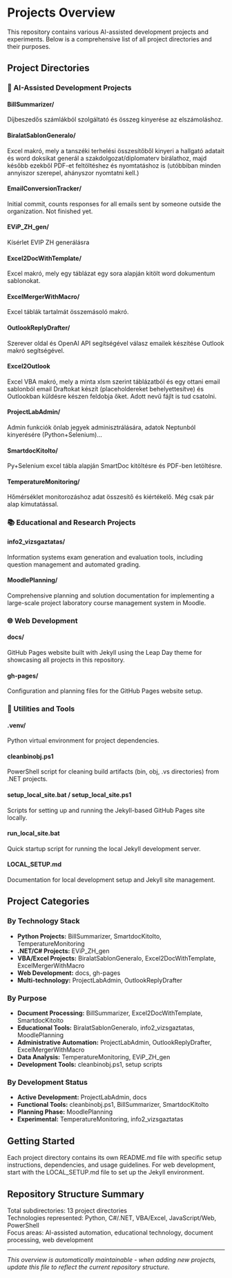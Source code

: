 # Projects Overview

This repository contains various AI-assisted development projects and experiments. Below is a comprehensive list of all project directories and their purposes.

## Project Directories

### 🤖 AI-Assisted Development Projects

#### **BillSummarizer/**
Díjbeszedős számlákból szolgáltató és összeg kinyerése az elszámoláshoz.

#### **BiralatSablonGeneralo/**
Excel makró, mely a tanszéki terhelési összesítőből kinyeri a hallgató adatait és word doksikat generál a szakdolgozat/diplomaterv bírálathoz, majd később ezekből PDF-et feltöltéshez és nyomtatáshoz is (utóbbiban minden annyiszor szerepel, ahányszor nyomtatni kell.)

#### **EmailConversionTracker/**

Initial commit, counts responses for all emails sent by someone outside the organization.
Not finished yet.

#### **EViP_ZH_gen/**
Kísérlet EVIP ZH generálásra

#### **Excel2DocWithTemplate/**
Excel makró, mely egy táblázat egy sora alapján kitölt word dokumentum sablonokat.

#### **ExcelMergerWithMacro/**
Excel táblák tartalmát összemásoló makró.

#### **OutlookReplyDrafter/**
Szerever oldal és OpenAI API segítségével válasz emailek készítése Outlook makró segítségével.

#### Excel2Outlook
Excel VBA makró, mely a minta xlsm szerint táblázatból és egy ottani email sablonból email Draftokat készít (placeholdereket behelyettesítve) és Outlookban küldésre készen feldobja őket.
Adott nevű fájlt is tud csatolni.

#### **ProjectLabAdmin/**
Admin funkciók önlab jegyek adminisztrálására, adatok Neptunból kinyerésére (Python+Selenium)...

#### **SmartdocKitolto/**
Py+Selenium excel tábla alapján SmartDoc kitöltésre és PDF-ben letöltésre.

#### **TemperatureMonitoring/**
Hőmérséklet monitorozáshoz adat összesítő és kiértékelő. Még csak pár alap kimutatással.

### 📚 Educational and Research Projects

#### **info2_vizsgaztatas/**
Information systems exam generation and evaluation tools, including question management and automated grading.

#### **MoodlePlanning/**
Comprehensive planning and solution documentation for implementing a large-scale project laboratory course management system in Moodle.

### 🌐 Web Development

#### **docs/**
GitHub Pages website built with Jekyll using the Leap Day theme for showcasing all projects in this repository.

#### **gh-pages/**
Configuration and planning files for the GitHub Pages website setup.

### 🔧 Utilities and Tools

#### **.venv/**
Python virtual environment for project dependencies.

#### **cleanbinobj.ps1**
PowerShell script for cleaning build artifacts (bin, obj, .vs directories) from .NET projects.

#### **setup_local_site.bat** / **setup_local_site.ps1**
Scripts for setting up and running the Jekyll-based GitHub Pages site locally.

#### **run_local_site.bat**
Quick startup script for running the local Jekyll development server.

#### **LOCAL_SETUP.md**
Documentation for local development setup and Jekyll site management.

## Project Categories

### By Technology Stack
- **Python Projects:** BillSummarizer, SmartdocKitolto, TemperatureMonitoring
- **.NET/C# Projects:** EViP_ZH_gen
- **VBA/Excel Projects:** BiralatSablonGeneralo, Excel2DocWithTemplate, ExcelMergerWithMacro
- **Web Development:** docs, gh-pages
- **Multi-technology:** ProjectLabAdmin, OutlookReplyDrafter

### By Purpose
- **Document Processing:** BillSummarizer, Excel2DocWithTemplate, SmartdocKitolto
- **Educational Tools:** BiralatSablonGeneralo, info2_vizsgaztatas, MoodlePlanning
- **Administrative Automation:** ProjectLabAdmin, OutlookReplyDrafter, ExcelMergerWithMacro
- **Data Analysis:** TemperatureMonitoring, EViP_ZH_gen
- **Development Tools:** cleanbinobj.ps1, setup scripts

### By Development Status
- **Active Development:** ProjectLabAdmin, docs
- **Functional Tools:** cleanbinobj.ps1, BillSummarizer, SmartdocKitolto
- **Planning Phase:** MoodlePlanning
- **Experimental:** TemperatureMonitoring, info2_vizsgaztatas

## Getting Started

Each project directory contains its own README.md file with specific setup instructions, dependencies, and usage guidelines. For web development, start with the LOCAL_SETUP.md file to set up the Jekyll environment.

## Repository Structure Summary

Total subdirectories: 13 project directories  
Technologies represented: Python, C#/.NET, VBA/Excel, JavaScript/Web, PowerShell  
Focus areas: AI-assisted automation, educational technology, document processing, web development

---

*This overview is automatically maintainable - when adding new projects, update this file to reflect the current repository structure.*
